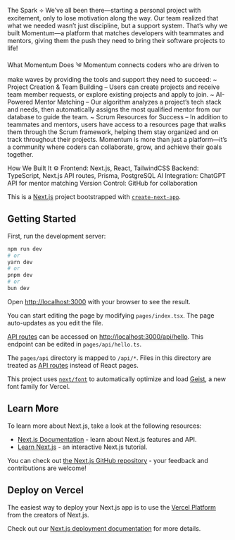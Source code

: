 The Spark ⟢
We’ve all been there—starting a personal project with excitement, only to lose motivation along the way. Our team realized that what we needed wasn’t just discipline, but a support system. That’s why we built Momentum—a platform that matches developers with teammates and mentors, giving them the push they need to bring their software projects to life!

What Momentum Does ༄
Momentum connects coders who are driven to make waves by providing the tools and support they need to succeed: ~ Project Creation & Team Building – Users can create projects and receive team member requests, or explore existing projects and apply to join. ~ AI-Powered Mentor Matching – Our algorithm analyzes a project’s tech stack and needs, then automatically assigns the most qualified mentor from our database to guide the team. ~ Scrum Resources for Success – In addition to teammates and mentors, users have access to a resources page that walks them through the Scrum framework, helping them stay organized and on track throughout their projects. Momentum is more than just a platform—it’s a community where coders can collaborate, grow, and achieve their goals together.

How We Built It ⚙
Frontend: Next.js, React, TailwindCSS Backend: TypeScript, Next.js API routes, Prisma, PostgreSQL AI Integration: ChatGPT API for mentor matching Version Control: GitHub for collaboration


This is a [Next.js](https://nextjs.org) project bootstrapped with [`create-next-app`](https://nextjs.org/docs/pages/api-reference/create-next-app).

## Getting Started

First, run the development server:

```bash
npm run dev
# or
yarn dev
# or
pnpm dev
# or
bun dev
```

Open [http://localhost:3000](http://localhost:3000) with your browser to see the result.

You can start editing the page by modifying `pages/index.tsx`. The page auto-updates as you edit the file.

[API routes](https://nextjs.org/docs/pages/building-your-application/routing/api-routes) can be accessed on [http://localhost:3000/api/hello](http://localhost:3000/api/hello). This endpoint can be edited in `pages/api/hello.ts`.

The `pages/api` directory is mapped to `/api/*`. Files in this directory are treated as [API routes](https://nextjs.org/docs/pages/building-your-application/routing/api-routes) instead of React pages.

This project uses [`next/font`](https://nextjs.org/docs/pages/building-your-application/optimizing/fonts) to automatically optimize and load [Geist](https://vercel.com/font), a new font family for Vercel.

## Learn More

To learn more about Next.js, take a look at the following resources:

- [Next.js Documentation](https://nextjs.org/docs) - learn about Next.js features and API.
- [Learn Next.js](https://nextjs.org/learn-pages-router) - an interactive Next.js tutorial.

You can check out [the Next.js GitHub repository](https://github.com/vercel/next.js) - your feedback and contributions are welcome!

## Deploy on Vercel

The easiest way to deploy your Next.js app is to use the [Vercel Platform](https://vercel.com/new?utm_medium=default-template&filter=next.js&utm_source=create-next-app&utm_campaign=create-next-app-readme) from the creators of Next.js.

Check out our [Next.js deployment documentation](https://nextjs.org/docs/pages/building-your-application/deploying) for more details.
